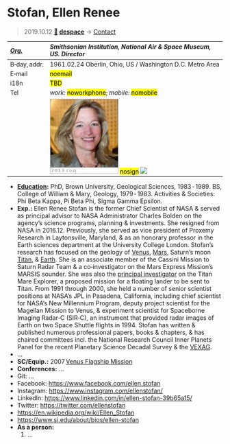 # Stofan, Ellen Renee
> 2019.10.12 **[🚀](../index/index.md) [despace](index.md)** → [Contact](contact.md)

|*[Org.](contact.md)*|*Smithsonian Institution, National Air & Space Museum, US. Director*|
|:--|:--|
|B‑day, addr.|1961.02.24 Oberlin, Ohio, US / Washington D.C. Metro Area|
|E‑mail|<mark>noemail</mark>|
|i18n|<mark>TBD</mark>|
|Tel|*work:* <mark>noworkphone</mark>; *mobile:* <mark>nomobile</mark>|
||[![](f/contact/s/stofan1_photo_thumb.jpg)](f/contact/s/stofan1_photo.jpg) <mark>nosign</mark> [![](f/contact//1_sign_thumb.jpg)](f/contact//1_sign.png)|

   - **[Education](edu.md):** PhD, Brown University, Geological Sciences, 1983 ‑ 1989. BS, College of William & Mary, Geology, 1979 ‑ 1983. Activities & Societies: Phi Beta Kappa, Pi Beta Phi, Sigma Gamma Epsilon.
   - **Exp.:** Ellen Renee Stofan is the former Chief Scientist of NASA & served as principal advisor to NASA Administrator Charles Bolden on the agency’s science programs, planning & investments. She resigned from NASA in 2016.12. Previously, she served as vice president of Proxemy Research in Laytonsville, Maryland, & as an honorary professor in the Earth sciences department at the University College London. Stofan’s research has focused on the geology of [Venus](venus.md), [Mars](mars.md), Saturn’s moon [Titan](titan.md), & [Earth](earth.md). She is an associate member of the Cassini Mission to Saturn Radar Team & a co‑investigator on the Mars Express Mission’s MARSIS sounder. She was also the [principal investigator](principal_investigator.md) on the Titan Mare Explorer, a proposed mission for a floating lander to be sent to Titan. From 1991 through 2000, she held a number of senior scientist positions at NASA’s JPL in Pasadena, California, including chief scientist for NASA’s New Millennium Program, deputy project scientist for the Magellan Mission to Venus, & experiment scientist for Spaceborne Imaging Radar‑C (SIR‑C), an instrument that provided radar images of Earth on two Space Shuttle flights in 1994. Stofan has written & published numerous professional papers, books & chapters, & has chaired committees incl. the National Research Council Inner Planets Panel for the recent Planetary Science Decadal Survey & the [VEXAG](vexag.md).
   - …
   - **SC/Equip.:** 2007 [Venus Flagship Mission](venus_flagship_mission.md)
   - **Conferences:** …
   - Git: …
   - Facebook: <https://www.facebook.com/ellen.stofan>
   - Instagram: <https://www.instagram.com/ellenstofan/>
   - LinkedIn: <https://www.linkedin.com/in/ellen-stofan-39b65a15/>
   - Twitter: <https://twitter.com/ellenstofan>
   - <https://en.wikipedia.org/wiki/Ellen_Stofan>
   - <https://www.si.edu/about/bios/ellen-stofan>
   - **As a person:**
      1. …
